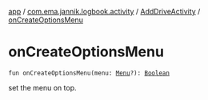 [app](../../index.md) / [com.ema.jannik.logbook.activity](../index.md) / [AddDriveActivity](index.md) / [onCreateOptionsMenu](./on-create-options-menu.md)

# onCreateOptionsMenu

`fun onCreateOptionsMenu(menu: `[`Menu`](https://developer.android.com/reference/android/view/Menu.html)`?): `[`Boolean`](https://kotlinlang.org/api/latest/jvm/stdlib/kotlin/-boolean/index.html)

set the menu on top.

